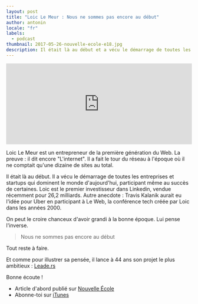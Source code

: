 ```yaml
---
layout: post
title: "Loic Le Meur : Nous ne sommes pas encore au début"
author: antonin
locale: "fr"
labels:
  - podcast
thumbnail: 2017-05-26-nouvelle-ecole-e18.jpg
description: Il était là au début et a vécu le démarrage de toutes les entreprises qui dominent le monde, participant même au succès de certaines. Pour le 18e épisode de Nouvelle École, Antonin nous emmène à la rencontre de Loic Le Meur.
---
```


<iframe width="100%" height="220" scrolling="no" frameborder="no" src="https://w.soundcloud.com/player/?url=https%3A//api.soundcloud.com/tracks/323930438&amp;auto_play=false&amp;hide_related=false&amp;show_comments=true&amp;show_user=true&amp;show_reposts=false&amp;visual=true"></iframe>

Loic Le Meur est un entrepreneur de la première génération du Web. La preuve : il dit encore "L'internet". Il a fait le tour du réseau à l'époque où il ne comptait qu'une dizaine de sites au total.

Il était là au début. Il a vécu le démarrage de toutes les entreprises et startups qui dominent le monde d'aujourd'hui, participant même au succès de certaines. Loic est le premier investisseur dans Linkedin, vendue récemment pour 26,2 milliards. Autre anecdote : Travis Kalanik aurait eu l'idée pour Uber en participant à Le Web, la conférence tech créée par Loic dans les années 2000.

On peut le croire chanceux d'avoir grandi à la bonne époque. Lui pense l'inverse.

<blockquote>Nous ne sommes pas encore au début</blockquote>

Tout reste à faire.

Et comme pour illustrer sa pensée, il lance à 44 ans son projet le plus ambitieux : [Leade.rs](https://leade.rs/)

Bonne écoute !

- Article d'abord publié sur [Nouvelle École](http://nouvelleecole.org/ep-18-loic-meur-made-in-california/)
- Abonne-toi sur [iTunes](https://itunes.apple.com/fr/podcast/nouvelle-ecole/id1126434008?mt=2)
